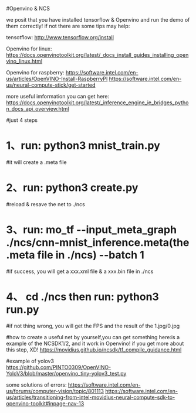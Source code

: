 #Openvino & NCS 

we posit that you have installed tensorflow & Openvino and run the demo of them correctly!
if not  there are some tips may help:

tensotflow:
	http://www.tensorflow.org/install 

Openvino for linux:
	https://docs.openvinotoolkit.org/latest/_docs_install_guides_installing_openvino_linux.html

Openvino for raspberry:
	https://software.intel.com/en-us/articles/OpenVINO-Install-RaspberryPI
	https://software.intel.com/en-us/neural-compute-stick/get-started
	
more useful imformation you can get here:
	https://docs.openvinotoolkit.org/latest/_inference_engine_ie_bridges_python_docs_api_overview.html

#just 4 steps 

# 1、run: python3 mnist_train.py	
#it will create a .meta file 

# 2、run: python3 create.py		
#reload & resave the net to ./ncs 

# 3、run: mo_tf --input_meta_graph  ./ncs/cnn-mnist_inference.meta(the .meta file in ./ncs)  --batch 1 	
#if success, you will get a xxx.xml file & a xxx.bin file in ./ncs

# 4、 cd ./ncs then run: python3 run.py 
#if not thing wrong, you will get the FPS and the result of the 1.jpg/0.jpg
 
#how to create a useful net by yourself,you can get something here:is a example of the NCSDK1/2, and it work in Openvino! if you get more about this step, XD!
	https://movidius.github.io/ncsdk/tf_compile_guidance.html

#example of yolov3		
	https://github.com/PINTO0309/OpenVINO-YoloV3/blob/master/openvino_tiny-yolov3_test.py

some solutions of errors:
	https://software.intel.com/en-us/forums/computer-vision/topic/801113
	https://software.intel.com/en-us/articles/transitioning-from-intel-movidius-neural-compute-sdk-to-openvino-toolkit#inpage-nav-13

